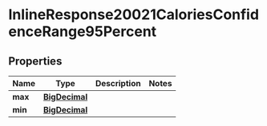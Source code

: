 

# InlineResponse20021CaloriesConfidenceRange95Percent

## Properties

Name | Type | Description | Notes
------------ | ------------- | ------------- | -------------
**max** | [**BigDecimal**](BigDecimal.md) |  | 
**min** | [**BigDecimal**](BigDecimal.md) |  | 



